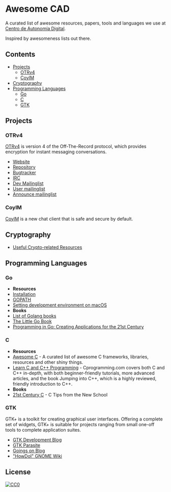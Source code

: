 # Awesome CAD

A curated list of awesome resources, papers, tools and languages we use at [Centro de Autonomía Digital](https://autonomia.digital/).

Inspired by awesomeness lists out there.

## Contents

- [Projects](#projects)
  - [OTRv4](#otrv4)
  - [CoyIM](#coyim)
- [Cryptography](#cryptography)
- [Programming Languages](#programming-languages)
  - [Go](#go)
  - [C](#c)
  - [GTK](#gtk)

## Projects

### OTRv4

[OTRv4](https://github.com/OTRv4) is version 4 of the Off-The-Record protocol, which provides encryption for instant messaging conversations.

- [Website](http://otr.im/)
- [Repository](https://github.com/otrv4)
- [Bugtracker](https://bugs.otr.im/)
- [IRC](https://webchat.oftc.net/?randomnick=1&channels=otr&uio=d4)
- [Dev Mailinglist](https://lists.cypherpunks.ca/mailman/listinfo/otr-dev)
- [User mailinglist](https://lists.cypherpunks.ca/mailman/listinfo/otr-users)
- [Announce mailinglist](https://lists.cypherpunks.ca/mailman/listinfo/otr-announce)

### CoyIM

[CoyIM](https://coy.im/) is a new chat client that is safe and secure by default.

## Cryptography

- [Useful Crypto-related Resources](https://github.com/claucece/useful-crypto-resources)

## Programming Languages

### Go

- **Resources**
- [Installation](https://golang.org/doc/install)
- [GOPATH](https://github.com/golang/go/wiki/SettingGOPATH)
- [Setting development environment on macOS](https://medium.com/@AkyunaAkish/setting-up-a-golang-development-environment-mac-os-x-d58e5a7ea24f)
- **Books**
- [List of Golang books](https://github.com/dariubs/GoBooks)
- [The Little Go Book](https://www.openmymind.net/The-Little-Go-Book/)
- [Programming in Go: Creating Applications for the 21st Century](http://www.informit.com/store/programming-in-go-creating-applications-for-the-21st-9780321774637)

### C

- **Resources**
- [Awesome C](https://notabug.org/koz.ross/awesome-c) - A curated list of awesome C frameworks, libraries, resources and other shiny things.
- [Learn C and C++ Programming](https://www.cprogramming.com/) - Cprogramming.com covers both C and C++ in-depth, with both beginner-friendly tutorials, more advanced articles, and the book Jumping into C++, which is a highly reviewed, friendly introduction to C++.
- **Books**
- [21st Century C](http://shop.oreilly.com/product/0636920025108.do) - C Tips from the New School


### GTK

GTK+ is a toolkit for creating graphical user interfaces. Offering a complete set of widgets, GTK+ is suitable for projects ranging from small one-off tools to complete application suites.

- [GTK Development Blog](https://blog.gtk.org/)
- [GTK Parasite](https://chipx86.github.io/gtkparasite/)
- [Goings on Blog](https://blogs.gnome.org/mclasen/)
- ["HowDoI" GNOME Wiki](https://wiki.gnome.org/HowDoI/)

## License

[![CC0](http://mirrors.creativecommons.org/presskit/buttons/88x31/svg/cc-zero.svg)](https://creativecommons.org/publicdomain/zero/1.0/)
